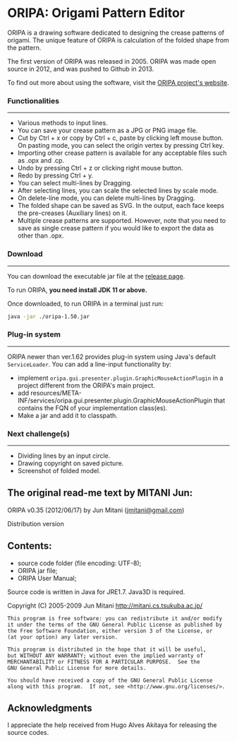 ORIPA: Origami Pattern Editor
=============================

ORIPA is a drawing software dedicated to designing the crease patterns of origami. The unique feature of ORIPA is calculation of the folded shape from the pattern.

The first version of ORIPA was released in 2005. ORIPA was made open source in 2012, and was pushed to Github in 2013.

To find out more about using the software, visit the [ORIPA project's website](http://mitani.cs.tsukuba.ac.jp/oripa/).


### Functionalities
------------------
* Various methods to input lines.
* You can save your crease pattern as a JPG or PNG image file.
* Cut by Ctrl + x or copy by Ctrl + c, paste by clicking left mouse button.
  On pasting mode, you can select the origin vertex by pressing Ctrl key.
* Importing other crease pattern is available for any acceptable files such as .opx and .cp.
* Undo by pressing Ctrl + z or clicking right mouse button.
* Redo by pressing Ctrl + y.
* You can select multi-lines by Dragging.
* After selecting lines, you can scale the selected lines by scale mode.
* On delete-line mode, you can delete multi-lines by Dragging.	
* The folded shape can be saved as SVG. In the output, each face keeps the pre-creases (Auxiliary lines) on it.
* Multiple crease patterns are supported. However, note that you need to save as single crease pattern if you would like to export the data as other than .opx.

### Download
------------
You can download the executable jar file at the [release page](https://github.com/oripa/oripa/releases).

To run ORIPA, **you need install JDK 11 or above.**

Once downloaded, to run ORIPA in a terminal just run:

```sh
java -jar ./oripa-1.50.jar
```

### Plug-in system
--------
ORIPA newer than ver.1.62 provides plug-in system using Java's default `ServiceLoader`.
You can add a line-input functionality by:

* implement `oripa.gui.presenter.plugin.GraphicMouseActionPlugin` in a project different from the ORIPA's main project.
* add resources/META-INF/services/oripa.gui.presenter.plugin.GraphicMouseActionPlugin that contains
  the FQN of your implementation class(es).
* Make a jar and add it to classpath.

### Next challenge(s)
--------
* Dividing lines by an input circle.
* Drawing copyright on saved picture.
* Screenshot of folded model.


The original read-me text by MITANI Jun:
----
ORIPA v0.35 (2012/06/17) by Jun Mitani (jmitani@gmail.com)

Distribution version

## Contents:  
* source code folder (file encoding: UTF-8);  
* ORIPA jar file;  
* ORIPA User Manual;

Source code is written in Java for JRE1.7.
Java3D is required.

Copyright (C) 2005-2009 Jun Mitani http://mitani.cs.tsukuba.ac.jp/

    This program is free software: you can redistribute it and/or modify
    it under the terms of the GNU General Public License as published by
    the Free Software Foundation, either version 3 of the License, or
    (at your option) any later version.

    This program is distributed in the hope that it will be useful,
    but WITHOUT ANY WARRANTY; without even the implied warranty of
    MERCHANTABILITY or FITNESS FOR A PARTICULAR PURPOSE.  See the
    GNU General Public License for more details.

    You should have received a copy of the GNU General Public License
    along with this program.  If not, see <http://www.gnu.org/licenses/>.


## Acknowledgments

I appreciate the help received from Hugo Alves Akitaya for releasing the source codes.
